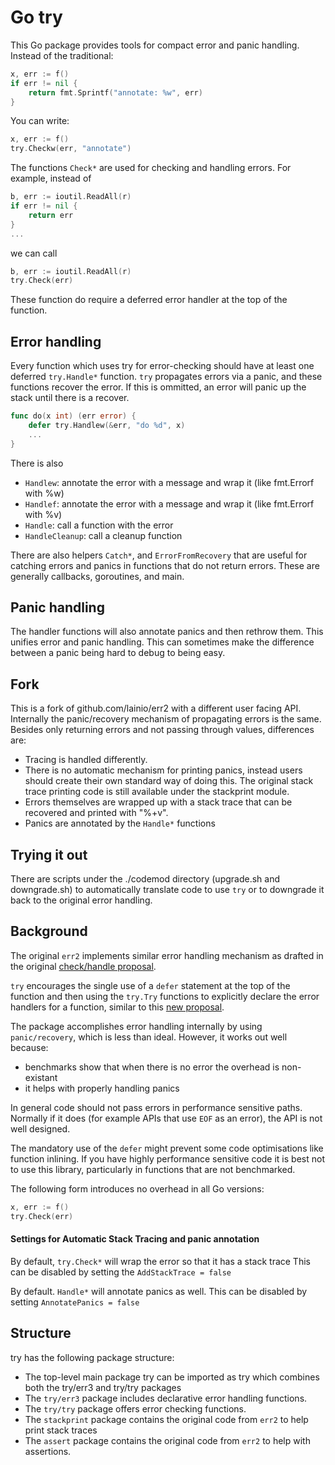 # Go try

This Go package provides tools for compact error and panic handling.
Instead of the traditional:

``` go
x, err := f()
if err != nil {
	return fmt.Sprintf("annotate: %w", err)
}
```

You can write:

``` go
x, err := f()
try.Checkw(err, "annotate")
```

The functions `Check*` are used for checking and handling errors.
For example, instead of

```go
b, err := ioutil.ReadAll(r)
if err != nil {
    return err
}
...
```

we can call

```go
b, err := ioutil.ReadAll(r)
try.Check(err)
```

These function do require a deferred error handler at the top of the function.


## Error handling

Every function which uses try for error-checking should have at least one deferred
`try.Handle*` function. `try` propagates errors via a panic, and these functions recover the error. If this is ommitted, an error will panic up the stack until there is a recover.

```go
func do(x int) (err error) {
	defer try.Handlew(&err, "do %d", x)
	...
}
```

There is also
* `Handlew`: annotate the error with a message and wrap it (like fmt.Errorf with %w)
* `Handlef`: annotate the error with a message and wrap it (like fmt.Errorf with %v)
* `Handle`: call a function with the error
* `HandleCleanup`: call a cleanup function

There are also helpers `Catch*`, and `ErrorFromRecovery` that are useful for catching errors and panics in functions that do not return errors. These are generally callbacks, goroutines, and main.


## Panic handling

The handler functions will also annotate panics and then rethrow them.
This unifies error and panic handling.
This can sometimes make the difference between a panic being hard to debug to being easy.


## Fork

This is a fork of github.com/lainio/err2 with a different user facing API.
Internally the panic/recovery mechanism of propagating errors is the same.
Besides only returning errors and not passing through values, differences are:

* Tracing is handled differently.
* There is no automatic mechanism for printing panics, instead users should create
their own standard way of doing this. The original stack trace printing code is still available under the stackprint module.
* Errors themselves are wrapped up with a stack trace that can be recovered and printed with "%+v".
* Panics are annotated by the `Handle*` functions


## Trying it out

There are scripts under the ./codemod directory (upgrade.sh and downgrade.sh) to automatically translate code to use `try` or to downgrade it back to the original error handling.

## Background

The original `err2` implements similar error handling mechanism as drafted in the original
[check/handle
proposal](https://go.googlesource.com/proposal/+/master/design/go2draft-error-handling-overview.md).

`try` encourages the single use of a `defer` statement at the top of the function and then using the `try.Try` functions to explicitly declare the error handlers for a function, similar to this [new proposal](https://github.com/golang/go/issues/55026). 

The package accomplishes error handling internally by using `panic/recovery`, which is less than ideal.
However, it works out well because:

* benchmarks show that when there is no error the overhead is non-existant
* it helps with properly handling panics

In general code should not pass errors in performance sensitive paths. Normally if it does (for example APIs that use `EOF` as an error), the API is not well designed.

The mandatory use of the `defer` might prevent some code optimisations like function inlining.
If you have highly performance sensitive code it is best not to use this library, particularly in functions that are not benchmarked.

The following form introduces no overhead in all Go versions:

``` go
x, err := f()
try.Check(err)
```

#### Settings for Automatic Stack Tracing and panic annotation

By default, `try.Check*` will wrap the error so that it has a stack trace
This can be disabled by setting the `AddStackTrace = false`

By default. `Handle*` will annotate panics as well.
This can be disabled by setting `AnnotatePanics = false`

## Structure

try has the following package structure:
- The top-level main package try can be imported as try which combines both the try/err3 and try/try packages
- The `try/err3` package includes declarative error handling functions.
- The `try/try` package offers error checking functions.
- The `stackprint` package contains the original code from `err2` to help print stack traces
- The `assert` package contains the original code from `err2` to help with assertions.


